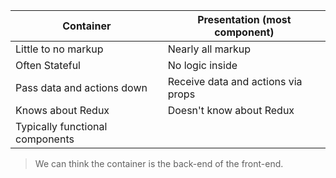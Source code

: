 Container | Presentation (most component)
--- | ---
Little to no markup | Nearly all markup
Often Stateful | No logic inside
Pass data and actions down | Receive data and actions via props
Knows about Redux | Doesn't know about Redux
 | Typically functional components


> We can think the container is the back-end of the front-end.
